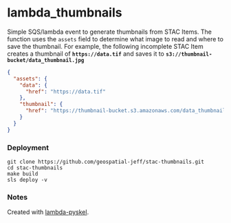 # lambda_thumbnails

Simple SQS/lambda event to generate thumbnails from STAC Items.  The function uses the `assets` field to determine what image to read and where to save the thumbnail.  For example, the following incomplete STAC Item creates a thumbnail of **`https://data.tif`** and saves it to **`s3://thumbnail-bucket/data_thumbnail.jpg`**

```json
{
  "assets": {
    "data": {
      "href": "https://data.tif"
    },
    "thumbnail": {
      "href": "https://thumbnail-bucket.s3.amazonaws.com/data_thumbnail.jpg"
    }
  }
}
```

### Deployment
```
git clone https://github.com/geospatial-jeff/stac-thumbnails.git
cd stac-thumbnails
make build
sls deploy -v
```

### Notes
Created with [lambda-pyskel](https://github.com/vincentsarago/lambda-pyskel).
